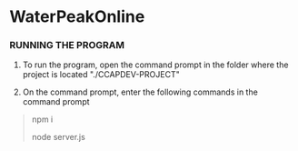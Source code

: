# WaterPeakOnline

### RUNNING THE PROGRAM
1. To run the program, open the command prompt in the folder where the project is located "./CCAPDEV-PROJECT"

2. On the command prompt, enter the following commands in the command prompt
> npm i
>
> node server.js
